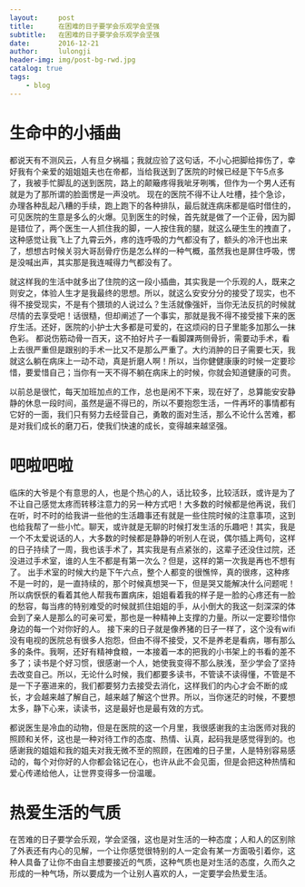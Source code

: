 ```yaml
---
layout:     post
title:      在困难的日子要学会乐观学会坚强
subtitle:   在困难的日子要学会乐观学会坚强
date:       2016-12-21
author:     lulongji
header-img: img/post-bg-rwd.jpg
catalog: true
tags:
    - blog
---
```



# 生命中的小插曲

都说天有不测风云，人有旦夕祸福；我就应验了这句话，不小心把脚给摔伤了，幸好我有个亲爱的姐姐姐夫也在帝都，当给我送到了医院的时候已经是下午5点多了，我被手忙脚乱的送到医院，路上的颠簸疼得我呲牙咧嘴，但作为一个男人还有就是为了那所谓的脸面愣是一声没吭。
现在的医院不得不让人吐槽，挂个急诊，办理各种乱起八糟的手续，跑上跑下的各种排队，最后就连病床都是临时借住的，可见医院的生意是多么的火爆。见到医生的时候，首先就是做了一个正骨，因为脚是错位了，两个医生一人抓住我的脚，一人按住我的腿，就这么硬生生的拽直了，这种感觉让我飞上了九霄云外，疼的连呼吸的力气都没有了，额头的冷汗也出来了，想想古时候关羽大哥刮骨疗伤是怎么样的一种气概，虽然我也是屏住呼吸，愣是没喊出声，其实那是我连喊得力气都没有了。

就这样我的生活中就多出了住院的这一段小插曲，其实我是一个乐观的人，既来之则安之，体验人生才是我最终的思想。所以，就这么安安分分的接受了现实，也不得不接受现实，不是有个猥琐的人说过么？生活就像强奸，当你无法反抗的时候就尽情的去享受吧！话很糙，但却阐述了一个事实，那就是我不得不接受接下来的医疗生活。还好，医院的小护士大多都是可爱的，在这烦闷的日子里能多加那么一抹色彩。
都说伤筋动骨一百天，这不拍好片子一看脚踝两侧骨折，需要动手术，看上去很严重但是跟别的手术一比又不是那么严重了。大约消肿的日子需要七天，我就这么躺在病床上一动不动，真是折磨人啊！所以，当你健健康康的时候一定要珍惜，要爱惜自己；当你有一天不得不躺在病床上的时候，你就会知道健康的可贵。

以前总是很忙，每天加班加点的工作，总也是闲不下来，现在好了，总算能安安静静的休息一段时间，虽然是逼不得已的，所以不要抱怨生活，一件再坏的事情都有它好的一面，我们只有努力去经营自己，勇敢的面对生活，那么不论什么苦难，都是对我们成长的磨刀石，使我们快速的成长，变得越来越坚强。

# 吧啦吧啦

临床的大爷是个有意思的人，也是个热心的人，话比较多，比较活跃，或许是为了不让自己感觉太疼而转移注意力的另一种方式吧！大多数的时候都是他再说，我们在听，时不时的给我讲一些他的生活趣事还有就是一些住院时候的注意事项，这到也给我帮了一些小忙。聊天，或许就是无聊的时候打发生活的乐趣吧！其实，我是一个不太爱说话的人，大多数的时候都是静静的听别人在说，偶尔插上两句，这样的日子持续了一周，我也该手术了，其实我是有点紧张的，这辈子还没住过院，还没进过手术室，谁的人生不都是有第一次么？但是，这样的第一次我是再也不想有了。
出手术室的时候大约是下午六点，整个人都变的很憔悴，真的很疼，这种疼不是一时的，是一直持续的，那个时候真想哭一下，但是哭又能解决什么问题呢！所以病恹恹的看着其他人帮我布置病床，姐姐看着我的样子是一脸的心疼还有一脸的愁容，每当疼的特别难受的时候就抓住姐姐的手，从小倒大的我这一刻深深的体会到了亲人是那么的可亲可爱，那也是一种精神上支撑的力量。所以一定要珍惜你身边的每一个对你好的人。
接下来的日子就是像养猪的日子一样了，这个没有wifi没有电视的医院总有很多人抱怨，但由不得不接受，又不是养老是看病，哪有那么多的条件。我啊，还好有精神食粮，一本接着一本的把我的小书架上的书看的差不多了；读书是个好习惯，很感谢一个人，她使我变得不那么肤浅，至少学会了坚持去改变自己。所以，无论什么时候，我们都要多读书，不管读不读得懂，不管是不是一下子塞进来的，我们都要努力去接受去消化，这样我们的内心才会不断的成长，才会越来越了解自己，越来越了解这个世界。所以，当你迷茫的时候，不要想太多，静下心来，读读书，这是最好也是最有效的方式。

都说医生是冷血的动物，但是在医院的这一个月里，我很感谢我的主治医师对我的照顾和关怀，这也是一种对待工作的态度、热情、认真，起码我是感觉得到的。也感谢我的姐姐和我的姐夫对我无微不至的照顾，在困难的日子里，人是特别容易感动的，每个对你好的人你都会铭记在心，也许从此不会见面，但是会把这种热情和爱心传递给他人，让世界变得多一份温暖。


# 热爱生活的气质

在苦难的日子要学会乐观，学会坚强，这也是对生活的一种态度；人和人的区别除了外表还有内心的见解，一个让你感觉很特别的人一定会有某一方面吸引着你，这种人具备了让你不由自主想要接近的气质，这种气质也是对生活的态度，久而久之形成的一种气场，所以要成为一个让别人喜欢的人，一定要学会热爱生活。